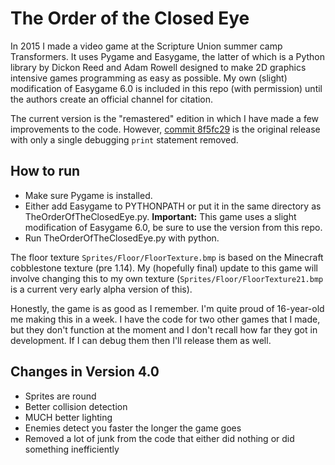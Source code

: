 # The Order of the Closed Eye

In 2015 I made a video game at the Scripture Union summer camp Transformers. It uses Pygame and Easygame, the latter of which is a Python library by Dickon Reed and Adam Rowell designed to make 2D graphics intensive games programming as easy as possible. My own (slight) modification of Easygame 6.0 is included in this repo (with permission) until the authors create an official channel for citation.

The current version is the "remastered" edition in which I have made a few improvements to the code. However, [commit 8f5fc29](https://github.com/calliope1/closed-eye/commit/8f5fc29340a480f5965a1bb9777787c04d825cf5) is the original release with only a single debugging `print` statement removed.

## How to run
* Make sure Pygame is installed.
* Either add Easygame to PYTHONPATH or put it in the same directory as TheOrderOfTheClosedEye.py. **Important:** This game uses a slight modification of Easygame 6.0, be sure to use the version from this repo.
* Run TheOrderOfTheClosedEye.py with python.

The floor texture `Sprites/Floor/FloorTexture.bmp` is based on the Minecraft cobblestone texture (pre 1.14). My (hopefully final) update to this game will involve changing this to my own texture (`Sprites/Floor/FloorTexture21.bmp` is a current very early alpha version of this).

Honestly, the game is as good as I remember. I'm quite proud of 16-year-old me making this in a week. I have the code for two other games that I made, but they don't function at the moment and I don't recall how far they got in development. If I can debug them then I'll release them as well.

## Changes in Version 4.0
* Sprites are round
* Better collision detection
* MUCH better lighting
* Enemies detect you faster the longer the game goes
* Removed a lot of junk from the code that either did nothing or did something inefficiently
